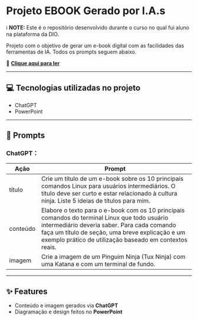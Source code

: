 # Projeto EBOOK Gerado por I.A.s

ℹ️ **NOTE:** Este é o repositório desenvolvido durante o curso no qual fui aluno na plataforma da DIO.

Projeto com o objetivo de gerar um e-book digital com as facilidades das ferramentas de IA. Todos os prompts seguem abaixo.

📕 **[Clique aqui para ler](https://github.com/orlandosilvabr/e-book_DIO/blob/main/E-book%20Terminal%20Ninja%20-%2010%20comandos%20intermedi%C3%A1rios.pdf)**

---

## 💻 Tecnologias utilizadas no projeto

- ChatGPT  
- PowerPoint

---

## 🧠 Prompts

### ChatGPT：

| Ação     | Prompt |
|----------|--------|
| título   | Crie um título de um e-book sobre os 10 principais comandos Linux para usuários intermediários. O título deve ser curto e estar relacionado à cultura ninja. Liste 5 ideias de títulos para mim. |
| conteúdo | Elabore o texto para o e-book com os 10 principais comandos do terminal Linux que todo usuário intermediário deveria saber. Para cada comando faça um título de seção, uma breve explicação e um exemplo prático de utilização baseado em contextos reais. |
| imagem   | Crie a imagem de um Pinguim Ninja (Tux Ninja) com uma Katana e com um terminal de fundo. |

---

## ✨ Features

- Conteúdo e imagem gerados via **ChatGPT**
- Diagramação e design feitos no **PowerPoint**
